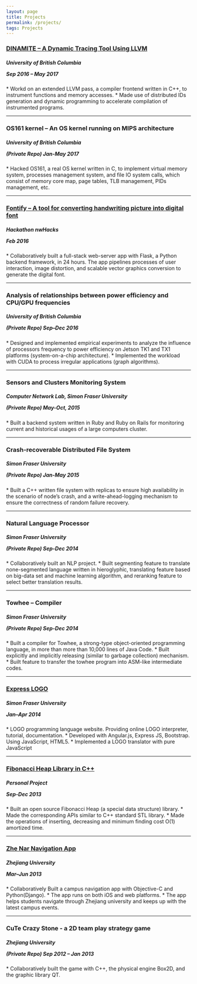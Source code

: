 ```yaml
---
layout: page
title: Projects
permalink: /projects/
tags: Projects
---
```


<h3> <a href="https://dinamite-toolkit.github.io/">DINAMITE – A Dynamic Tracing Tool Using LLVM</a></h3>
<h5>University of British Columbia <p class="right-align"> Sep 2016 – May 2017</p></h5>
* Workd on an extended LLVM pass, a compiler frontend written in C++, to instrument functions and memory accesses.
* Made use of distributed IDs generation and dynamic programming to accelerate compilation of instrumented programs.

<hr>

### OS161 kernel – An OS kernel running on MIPS architecture
<h5> University of British Columbia <p class="right-align"><i>(Private Repo)</i> Jan-May 2017</p></h5>
* Hacked OS161, a real OS kernel written in C, to implement virtual memory system, processes management system, and file IO system calls, which consist of memory core map, page tables, TLB management, PIDs management, etc.

<hr>

<h3><a href="https://github.com/fontify">Fontify – A tool for converting handwriting picture into digital font </a></h3>
<h5> Hackathon nwHacks <p class="right-align">Feb 2016</p></h5>
* Collaboratively built a full-stack web-server app with Flask, a Python backend framework, in 24 hours. The app pipelines processes of user interaction, image distortion, and scalable vector graphics conversion to generate the digital font.

<hr>

### Analysis of relationships between power efficiency and CPU/GPU frequencies
<h5> University of British Columbia <p class="right-align"><i>(Private Repo)</i> Sep–Dec 2016</p></h5>
* Designed and implemented empirical experiments to analyze the influence of processors frequency to power efficiency on Jetson TK1 and TX1 platforms (system-on-a-chip architecture).
* Implemented the workload with CUDA to process irregular applications (graph algorithms).

<hr>

### Sensors and Clusters Monitoring System
<h5> Computer Network Lab, Simon Fraser University <p class="right-align"><i>(Private Repo)</i> May-Oct, 2015</p></h5>
* Built a backend system written in Ruby and Ruby on Rails for monitoring current and historical usages of a large computers cluster.

<hr>

### Crash-recoverable Distributed File System
<h5> Simon Fraser University <p class="right-align"><i>(Private Repo)</i> Jan-May 2015</p></h5>
* Built a C++ written file system with replicas to ensure high availability in the scenario of node’s crash, and a write-ahead-logging mechanism to ensure the correctness of random failure recovery.

<hr>

### Natural Language Processor
<h5> Simon Fraser University <p class="right-align"><i>(Private Repo)</i> Sep-Dec 2014</p></h5>
* Collaboratively built an NLP project.
* Built segmenting feature to translate none-segmented language written in hieroglyphic, translating feature based on big-data set and machine learning algorithm, and reranking feature to select better translation results.

<hr>

### Towhee – Compiler
<h5> Simon Fraser University <p class="right-align"><i>(Private Repo)</i> Sep-Dec 2014</p></h5>
* Built a compiler for Towhee, a strong-type object-oriented programming language, in more than more than 10,000 lines of Java Code.
* Built explicitly and implicitly releasing (similar to garbage collection) mechanism.
* Built feature to transfer the towhee program into ASM-like intermediate codes.

<hr>

<h3><a href="https://github.com/Louis-Ye/Logo-470">Express LOGO</a></h3>
<h5> Simon Fraser University <p class="right-align">Jan–Apr 2014</p></h5>
* LOGO programming language website. Providing online LOGO interpreter, tutorial, documentation.
* Developed with Angular.js, Express JS, Bootstrap. Using JavaScript, HTML5.
* Implemented a LOGO translator with pure JavaScript

<hr>

<h3><a href="https://github.com/Louis-Ye/FibonacciHeap">Fibonacci Heap Library in C++</a></h3>
<h5> Personal Project <p class="right-align">Sep-Dec 2013</p></h5>
* Built an open source Fibonacci Heap (a special data structure) library.
* Made the corresponding APIs similar to C++ standard STL library.
* Made the operations of inserting, decreasing and minimum finding cost O(1) amortized time.

<hr>

<h3><a href="https://github.com/Louis-Ye/ZheNarWeb">Zhe Nar Navigation App</a></h3>
<h5> Zhejiang University <p class="right-align">Mar–Jun 2013</p></h5>
* Collaboratively Built a campus navigation app with Objective-C and Python(Django).
* The app runs on both iOS and web platforms.
* The app helps students navigate through Zhejiang university and keeps up with the latest campus events. 

<hr>

### CuTe Crazy Stone - a 2D team play strategy game
<h5> Zhejiang University <p class="right-align"><i>(Private Repo)</i> Sep 2012 – Jan 2013</p></h5>
* Collaboratively built the game with C++, the physical engine Box2D, and the graphic library QT.

